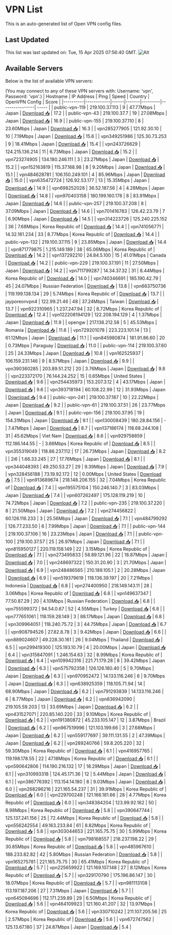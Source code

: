 # VPN List

This is an auto-generated list of Open VPN config files.

## Last Updated

This list was last updated on: Tue, 15 Apr 2025 07:56:40 GMT.
![Alt](https://repobeats.axiom.co/api/embed/186b98318ef1479477931607c1ad7d823f12451f.svg "Repobeats analytics image")

## Available Servers

Below is the list of available VPN servers:

(You may connect to any of these VPN servers with: Username: 'vpn', Password: 'vpn'.)
| Hostname | IP Address | Ping | Speed | Country | OpenVPN Config | Score |
|----------|------------|------|-------|---------|----------------| ----- |
| public-vpn-119 | 219.100.37.113 | 9 | 47.77Mbps | Japan | [Download 📥](./configs/server_0_JP.ovpn) | 17.2 |
| public-vpn-43 | 219.100.37.7 | 19 | 27.08Mbps | Japan | [Download 📥](./configs/server_1_JP.ovpn) | 16.9 |
| public-vpn-155 | 219.100.37.110 | 8 | 23.60Mbps | Japan | [Download 📥](./configs/server_2_JP.ovpn) | 16.3 |
| vpn285277905 | 121.92.30.10 | 10 | 7.19Mbps | Japan | [Download 📥](./configs/server_3_JP.ovpn) | 15.6 |
| vpn349251986 | 125.30.73.253 | 9 | 18.41Mbps | Japan | [Download 📥](./configs/server_4_JP.ovpn) | 15.4 |
| vpn243726629 | 124.215.136.214 | 11 | 6.73Mbps | Japan | [Download 📥](./configs/server_5_JP.ovpn) | 15.2 |
| vpn723274905 | 134.180.246.111 | 3 | 23.27Mbps | Japan | [Download 📥](./configs/server_6_JP.ovpn) | 15.2 |
| vpn152163819 | 115.37.168.98 | 8 | 9.20Mbps | Japan | [Download 📥](./configs/server_7_JP.ovpn) | 15.1 |
| vpn484628781 | 106.150.249.101 | 4 | 85.96Mbps | Japan | [Download 📥](./configs/server_8_JP.ovpn) | 15.0 |
| vpn635472724 | 126.92.53.177 | 13 | 15.35Mbps | Japan | [Download 📥](./configs/server_9_JP.ovpn) | 14.9 |
| vpn698252028 | 36.52.187.56 | 4 | 4.28Mbps | Japan | [Download 📥](./configs/server_10_JP.ovpn) | 14.8 |
| vpn970403158 | 180.199.160.178 | 8 | 83.91Mbps | Japan | [Download 📥](./configs/server_11_JP.ovpn) | 14.6 |
| public-vpn-257 | 219.100.37.208 | 8 | 37.09Mbps | Japan | [Download 📥](./configs/server_12_JP.ovpn) | 14.6 |
| vpn701416783 | 126.42.23.79 | 7 | 6.90Mbps | Japan | [Download 📥](./configs/server_13_JP.ovpn) | 14.5 |
| vpn314223726 | 125.240.225.152 | 36 | 7.68Mbps | Korea Republic of | [Download 📥](./configs/server_14_KR.ovpn) | 14.4 |
| vpn741056771 | 14.32.161.234 | 33 | 8.77Mbps | Korea Republic of | [Download 📥](./configs/server_15_KR.ovpn) | 14.4 |
| public-vpn-132 | 219.100.37.115 | 9 | 23.85Mbps | Japan | [Download 📥](./configs/server_16_JP.ovpn) | 14.4 |
| vpn871779875 | 1.215.149.189 | 38 | 65.06Mbps | Korea Republic of | [Download 📥](./configs/server_17_KR.ovpn) | 14.2 |
| vpn137292210 | 24.84.5.100 | 15 | 41.01Mbps | Canada | [Download 📥](./configs/server_18_CA.ovpn) | 14.2 |
| public-vpn-229 | 219.100.37.191 | 11 | 27.50Mbps | Japan | [Download 📥](./configs/server_19_JP.ovpn) | 14.2 |
| vpn711799287 | 14.34.37.32 | 31 | 8.44Mbps | Korea Republic of | [Download 📥](./configs/server_20_KR.ovpn) | 14.0 |
| vpn740346691 | 185.190.42.79 | 45 | 24.07Mbps | Russian Federation | [Download 📥](./configs/server_21_RU.ovpn) | 13.8 |
| vpn663750736 | 119.199.138.134 | 29 | 5.74Mbps | Korea Republic of | [Download 📥](./configs/server_22_KR.ovpn) | 13.7 |
| jayporeonvpn4 | 122.99.21.46 | 48 | 37.24Mbps | Taiwan | [Download 📥](./configs/server_23_TW.ovpn) | 13.7 |
| vpn922310965 | 1.237.247.94 | 32 | 8.72Mbps | Korea Republic of | [Download 📥](./configs/server_24_KR.ovpn) | 12.4 |
| vpn122208194129 | 122.208.194.129 | 4 | 1.37Mbps | Japan | [Download 📥](./configs/server_25_JP.ovpn) | 11.9 |
| opengw | 217.138.212.58 | 5 | 45.53Mbps | Romania | [Download 📥](./configs/server_26_RO.ovpn) | 11.6 |
| vpn729201078 | 223.223.101.14 | 13 | 61.12Mbps | Japan | [Download 📥](./configs/server_27_JP.ovpn) | 11.1 |
| vpn845980874 | 181.91.86.60 | 20 | 0.73Mbps | Paraguay | [Download 📥](./configs/server_28_PY.ovpn) | 11.0 |
| public-vpn-114 | 219.100.37.60 | 25 | 24.33Mbps | Japan | [Download 📥](./configs/server_29_JP.ovpn) | 10.8 |
| vpn162525937 | 106.159.231.146 | 9 | 8.57Mbps | Japan | [Download 📥](./configs/server_30_JP.ovpn) | 9.9 |
| vpn390360285 | 203.89.51.212 | 20 | 3.76Mbps | Japan | [Download 📥](./configs/server_31_JP.ovpn) | 9.8 |
| vpn223372170 | 76.144.24.252 | 15 | 0.65Mbps | United States | [Download 📥](./configs/server_32_US.ovpn) | 9.6 |
| vpn254435973 | 153.207.3.12 | 4 | 43.17Mbps | Japan | [Download 📥](./configs/server_33_JP.ovpn) | 9.6 |
| vpn393718194 | 60.108.22.99 | 12 | 31.93Mbps | Japan | [Download 📥](./configs/server_34_JP.ovpn) | 9.4 |
| public-vpn-241 | 219.100.37.187 | 10 | 22.22Mbps | Japan | [Download 📥](./configs/server_35_JP.ovpn) | 9.2 |
| public-vpn-61 | 219.100.37.51 | 26 | 23.77Mbps | Japan | [Download 📥](./configs/server_36_JP.ovpn) | 9.1 |
| public-vpn-156 | 219.100.37.95 | 19 | 154.31Mbps | Japan | [Download 📥](./configs/server_37_JP.ovpn) | 9.1 |
| vpn130008439 | 180.28.84.156 | - | 7.47Mbps | Japan | [Download 📥](./configs/server_38_JP.ovpn) | 8.7 |
| vpn137186174 | 118.68.244.108 | 31 | 45.62Mbps | Viet Nam | [Download 📥](./configs/server_39_VN.ovpn) | 8.6 |
| vpn929758859 | 112.186.144.55 | - | 3.66Mbps | Korea Republic of | [Download 📥](./configs/server_40_KR.ovpn) | 8.5 |
| vpn355319049 | 118.86.237.112 | 17 | 26.73Mbps | Japan | [Download 📥](./configs/server_41_JP.ovpn) | 8.2 |
| 2i6 | 1.66.33.245 | 27 | 17.76Mbps | Japan | [Download 📥](./configs/server_42_JP.ovpn) | 8.1 |
| vpn344048393 | 49.250.53.27 | 29 | 9.39Mbps | Japan | [Download 📥](./configs/server_43_JP.ovpn) | 7.9 |
| vpn328456188 | 73.19.92.172 | 12 | 0.00Mbps | United States | [Download 📥](./configs/server_44_US.ovpn) | 7.5 |
| vpn913689674 | 218.148.206.155 | 32 | 7.04Mbps | Korea Republic of | [Download 📥](./configs/server_45_KR.ovpn) | 7.4 |
| vpn195575104 | 150.246.140.7 | 3 | 83.03Mbps | Japan | [Download 📥](./configs/server_46_JP.ovpn) | 7.4 |
| vpn607262497 | 175.128.119.219 | 10 | 74.72Mbps | Japan | [Download 📥](./configs/server_47_JP.ovpn) | 7.2 |
| public-vpn-235 | 219.100.37.220 | 8 | 21.50Mbps | Japan | [Download 📥](./configs/server_48_JP.ovpn) | 7.2 |
| vpn274456822 | 60.126.116.233 | 3 | 25.56Mbps | Japan | [Download 📥](./configs/server_49_JP.ovpn) | 7.1 |
| vpn484799292 | 126.77.233.50 | 6 | 7.99Mbps | Japan | [Download 📥](./configs/server_50_JP.ovpn) | 7.1 |
| public-vpn-144 | 219.100.37.106 | 16 | 23.23Mbps | Japan | [Download 📥](./configs/server_51_JP.ovpn) | 7.1 |
| public-vpn-100 | 219.100.37.57 | 25 | 26.97Mbps | Japan | [Download 📥](./configs/server_52_JP.ovpn) | 7.1 |
| vpn815950127 | 220.119.158.149 | 22 | 3.15Mbps | Korea Republic of | [Download 📥](./configs/server_53_KR.ovpn) | 7.1 |
| vpn273495833 | 58.89.121.96 | 22 | 18.87Mbps | Japan | [Download 📥](./configs/server_54_JP.ovpn) | 7.0 |
| vpn248697322 | 150.31.20.90 | 3 | 21.70Mbps | Japan | [Download 📥](./configs/server_55_JP.ovpn) | 6.9 |
| vpn248486565 | 210.189.105.1 | 2 | 20.28Mbps | Japan | [Download 📥](./configs/server_56_JP.ovpn) | 6.9 |
| vpn519379619 | 118.136.39.197 | 20 | 7.21Mbps | Indonesia | [Download 📥](./configs/server_57_ID.ovpn) | 6.8 |
| vpn274400950 | 218.149.143.11 | 28 | 3.06Mbps | Korea Republic of | [Download 📥](./configs/server_58_KR.ovpn) | 6.8 |
| vpn149637347 | 77.50.87.29 | 20 | 4.10Mbps | Russian Federation | [Download 📥](./configs/server_59_RU.ovpn) | 6.8 |
| vpn755599372 | 94.54.0.67 | 52 | 4.55Mbps | Turkey | [Download 📥](./configs/server_60_TR.ovpn) | 6.8 |
| vpn777651061 | 118.159.28.149 | 3 | 88.17Mbps | Japan | [Download 📥](./configs/server_61_JP.ovpn) | 6.8 |
| vpn309964051 | 118.240.75.72 | 3 | 44.75Mbps | Japan | [Download 📥](./configs/server_62_JP.ovpn) | 6.7 |
| vpn908794526 | 27.82.8.78 | 3 | 9.42Mbps | Japan | [Download 📥](./configs/server_63_JP.ovpn) | 6.6 |
| vpn889024607 | 49.228.30.161 | 26 | 9.04Mbps | Thailand | [Download 📥](./configs/server_64_TH.ovpn) | 6.5 |
| vpn299419300 | 125.193.10.79 | 4 | 20.00Mbps | Japan | [Download 📥](./configs/server_65_JP.ovpn) | 6.4 |
| vpn315847091 | 1.246.154.63 | 32 | 8.99Mbps | Korea Republic of | [Download 📥](./configs/server_66_KR.ovpn) | 6.4 |
| vpn109942316 | 221.71.179.28 | 8 | 39.42Mbps | Japan | [Download 📥](./configs/server_67_JP.ovpn) | 6.3 |
| vpn575792358 | 126.126.180.40 | 5 | 9.70Mbps | Japan | [Download 📥](./configs/server_68_JP.ovpn) | 6.3 |
| vpn970952472 | 14.133.116.246 | 6 | 9.70Mbps | Japan | [Download 📥](./configs/server_69_JP.ovpn) | 6.3 |
| vpn638925359 | 118.105.71.94 | 14 | 68.90Mbps | Japan | [Download 📥](./configs/server_70_JP.ovpn) | 6.2 |
| vpn791293839 | 14.133.116.246 | 6 | 8.77Mbps | Japan | [Download 📥](./configs/server_71_JP.ovpn) | 6.2 |
| vpn836942090 | 219.105.59.203 | 13 | 33.69Mbps | Japan | [Download 📥](./configs/server_72_JP.ovpn) | 6.2 |
| vpn431527071 | 220.85.140.220 | 33 | 9.10Mbps | Korea Republic of | [Download 📥](./configs/server_73_KR.ovpn) | 6.2 |
| vpn191380872 | 45.233.105.147 | 12 | 3.87Mbps | Brazil | [Download 📥](./configs/server_74_BR.ovpn) | 6.2 |
| vpn967519996 | 121.103.199.66 | 3 | 27.68Mbps | Japan | [Download 📥](./configs/server_75_JP.ovpn) | 6.2 |
| vpn559177697 | 39.111.131.55 | 2 | 47.39Mbps | Japan | [Download 📥](./configs/server_76_JP.ovpn) | 6.2 |
| vpn289240766 | 59.8.205.220 | 32 | 59.30Mbps | Korea Republic of | [Download 📥](./configs/server_77_KR.ovpn) | 6.1 |
| vpn416957765 | 119.198.178.55 | 22 | 47.18Mbps | Korea Republic of | [Download 📥](./configs/server_78_KR.ovpn) | 6.1 |
| vpn590642806 | 114.190.216.132 | 17 | 18.29Mbps | Japan | [Download 📥](./configs/server_79_JP.ovpn) | 6.1 |
| vpn310993318 | 124.45.171.36 | 12 | 5.44Mbps | Japan | [Download 📥](./configs/server_80_JP.ovpn) | 6.1 |
| vpn386776392 | 113.154.14.180 | 8 | 9.03Mbps | Japan | [Download 📥](./configs/server_81_JP.ovpn) | 6.0 |
| vpn268296216 | 221.165.54.237 | 31 | 39.91Mbps | Korea Republic of | [Download 📥](./configs/server_82_KR.ovpn) | 6.0 |
| vpn229700248 | 121.166.181.66 | 28 | 4.77Mbps | Korea Republic of | [Download 📥](./configs/server_83_KR.ovpn) | 6.0 |
| vpn348384204 | 123.99.92.162 | 50 | 8.98Mbps | Korea Republic of | [Download 📥](./configs/server_84_KR.ovpn) | 5.8 |
| vpn390647744 | 125.137.241.156 | 25 | 72.44Mbps | Korea Republic of | [Download 📥](./configs/server_85_KR.ovpn) | 5.8 |
| vpn556242554 | 49.163.233.84 | 61 | 8.82Mbps | Korea Republic of | [Download 📥](./configs/server_86_KR.ovpn) | 5.8 |
| vpn303044653 | 221.165.75.75 | 30 | 5.99Mbps | Korea Republic of | [Download 📥](./configs/server_87_KR.ovpn) | 5.8 |
| vpn798168557 | 218.237.198.22 | 29 | 30.85Mbps | Korea Republic of | [Download 📥](./configs/server_88_KR.ovpn) | 5.8 |
| vpn485967610 | 188.233.82.82 | 42 | 5.80Mbps | Russian Federation | [Download 📥](./configs/server_89_RU.ovpn) | 5.8 |
| vpn165275781 | 221.165.75.75 | 30 | 65.41Mbps | Korea Republic of | [Download 📥](./configs/server_90_KR.ovpn) | 5.7 |
| vpn225659922 | 121.169.107.148 | 27 | 8.12Mbps | Korea Republic of | [Download 📥](./configs/server_91_KR.ovpn) | 5.7 |
| vpn329170790 | 175.196.86.147 | 30 | 18.07Mbps | Korea Republic of | [Download 📥](./configs/server_92_KR.ovpn) | 5.7 |
| vpn981113108 | 113.197.187.206 | 27 | 7.31Mbps | Japan | [Download 📥](./configs/server_93_JP.ovpn) | 5.7 |
| vpn645094696 | 112.171.239.89 | 29 | 6.50Mbps | Korea Republic of | [Download 📥](./configs/server_94_KR.ovpn) | 5.6 |
| vpn464109923 | 121.160.41.207 | 32 | 13.97Mbps | Korea Republic of | [Download 📥](./configs/server_95_KR.ovpn) | 5.6 |
| vpn330710242 | 211.107.205.56 | 25 | 2.57Mbps | Korea Republic of | [Download 📥](./configs/server_96_KR.ovpn) | 5.6 |
| vpn672747562 | 125.13.67.180 | 37 | 24.87Mbps | Japan | [Download 📥](./configs/server_97_JP.ovpn) | 5.4 |
